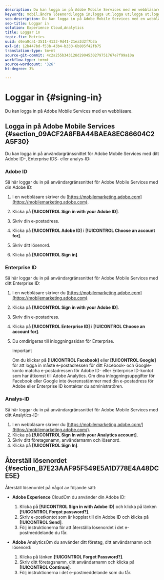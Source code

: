 ```yaml
---
description: Du kan logga in på Adobe Mobile Services med en webbläsare.
keywords: mobil;ändra lösenord;logga in;logga ut;logga ut;logga ut;logga in;logga in;logga in
seo-description: Du kan logga in på Adobe Mobile Services med en webbläsare.
seo-title: Loggar in
solution: Experience Cloud,Analytics
title: Loggar in
topic-fix: Metrics
uuid: d6ea0ca1-3511-4133-9d41-21ea2d2f7b3a
exl-id: 12b447bd-f53b-43b4-b333-6b805f42fb75
translation-type: tm+mt
source-git-commit: 4c2a255b343128d2904530279751767e7f99a10a
workflow-type: tm+mt
source-wordcount: '326'
ht-degree: 3%

---
```


# Loggar in {#signing-in}

Du kan logga in på Adobe Mobile Services med en webbläsare.

## Logga in på Adobe Mobile Services {#section_09ACF2A8FBA44BAEA8EC86604C2A5F30}

Du kan logga in på användargränssnittet för Adobe Mobile Services med ditt Adobe ID-, Enterprise IDS- eller analys-ID:

### Adobe ID

Så här loggar du in på användargränssnittet för Adobe Mobile Services med din Adobe ID:

1. I en webbläsare skriver du [https://mobilemarketing.adobe.com](https://mobilemarketing.adobe.com).
1. Klicka på **[!UICONTROL Sign in with your Adobe ID]**.
1. Skriv din e-postadress.
1. Klicka på **[!UICONTROL Adobe ID]** i **[!UICONTROL Choose an account for]**.

1. Skriv ditt lösenord.
1. Klicka på **[!UICONTROL Sign in]**.


### Enterprise ID

Så här loggar du in på användargränssnittet för Adobe Mobile Services med ditt Enterprise ID:

1. I en webbläsare skriver du [https://mobilemarketing.adobe.com](https://mobilemarketing.adobe.com)
1. Klicka på **[!UICONTROL Sign in with your Adobe ID]**.
1. Skriv din e-postadress.
1. Klicka på **[!UICONTROL Enterprise ID]** i **[!UICONTROL Choose an account for]**.

1. Du omdirigeras till inloggningssidan för Enterprise.

   >[!IMPORTANT]
   >
   >Om du klickar på **[!UICONTROL Facebook]** eller **[!UICONTROL Google]** för att logga in måste e-postadressen för ditt Facebook- och Google-konto matcha e-postadressen för Adobe ID- eller Enterprise ID-kontot som har åtkomst till Adobe Analytics. Om dina inloggningsuppgifter för Facebook eller Google inte överensstämmer med din e-postadress för Adobe eller Enterprise ID kontaktar du administratören.

### Analys-ID

Så här loggar du in på användargränssnittet för Adobe Mobile Services med ditt Analytics-ID:

1. I en webbläsare skriver du [https://mobilemarketing.adobe.com/](https://mobilemarketing.adobe.com/).
1. Klicka på **[!UICONTROL Sign In with your Analytics account]**.
1. Skriv ditt företagsnamn, användarnamn och lösenord.
1. Klicka på **[!UICONTROL Sign In]**.

## Återställ lösenordet {#section_B7E23AAF95F549E5A1D778E4A48DCE5E}

Återställ lösenordet på något av följande sätt:

* **Adobe Experience** CloudOm du använder din Adobe ID:

   1. Klicka på **[!UICONTROL Sign in with Adobe ID]** och klicka på länken **[!UICONTROL Forgot password?]**.
   1. Skriv e-postkontot som är kopplat till din Adobe ID och klicka på **[!UICONTROL Send]**.
   1. Följ instruktionerna för att återställa lösenordet i det e-postmeddelande du får.

* **Adobe** AnalyticsOm du använder ditt företag, ditt användarnamn och lösenord:

   1. Klicka på länken **[!UICONTROL Forget Password?]**.
   1. Skriv ditt företagsnamn, ditt användarnamn och klicka på **[!UICONTROL Continue]**.
   1. Följ instruktionerna i det e-postmeddelande som du får.
